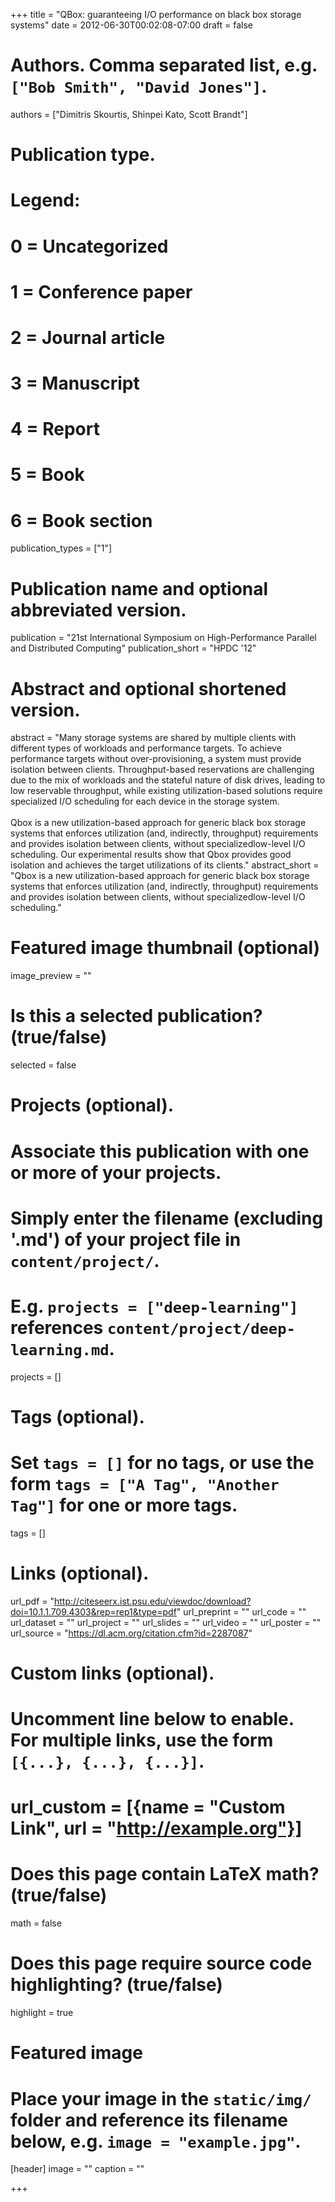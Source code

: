 +++
title = "QBox: guaranteeing I/O performance on black box storage systems"
date = 2012-06-30T00:02:08-07:00
draft = false

# Authors. Comma separated list, e.g. `["Bob Smith", "David Jones"]`.
authors = ["Dimitris Skourtis, Shinpei Kato, Scott Brandt"]

# Publication type.
# Legend:
# 0 = Uncategorized
# 1 = Conference paper
# 2 = Journal article
# 3 = Manuscript
# 4 = Report
# 5 = Book
# 6 = Book section
publication_types = ["1"]

# Publication name and optional abbreviated version.
publication = "21st International Symposium on High-Performance Parallel and Distributed Computing"
publication_short = "HPDC '12"

# Abstract and optional shortened version.
abstract = "Many storage systems are shared by multiple clients with different types of workloads and performance targets. To achieve performance targets without over-provisioning, a system must provide isolation between clients. Throughput-based reservations are challenging due to the mix of workloads and the stateful nature of disk drives, leading to low reservable throughput, while existing utilization-based solutions require specialized I/O scheduling for each device in the storage system. <br/> <br/> Qbox is a new utilization-based approach for generic black box storage systems that enforces utilization (and, indirectly, throughput) requirements and provides isolation between clients, without specializedlow-level I/O scheduling. Our experimental results show that Qbox provides good isolation and achieves the target utilizations of its clients."
abstract_short = "Qbox is a new utilization-based approach for generic black box storage systems that enforces utilization (and, indirectly, throughput) requirements and provides isolation between clients, without specializedlow-level I/O scheduling."

# Featured image thumbnail (optional)
image_preview = ""

# Is this a selected publication? (true/false)
selected = false

# Projects (optional).
#   Associate this publication with one or more of your projects.
#   Simply enter the filename (excluding '.md') of your project file in `content/project/`.
#   E.g. `projects = ["deep-learning"]` references `content/project/deep-learning.md`.
projects = []

# Tags (optional).
#   Set `tags = []` for no tags, or use the form `tags = ["A Tag", "Another Tag"]` for one or more tags.
tags = []

# Links (optional).
url_pdf = "http://citeseerx.ist.psu.edu/viewdoc/download?doi=10.1.1.709.4303&rep=rep1&type=pdf"
url_preprint = ""
url_code = ""
url_dataset = ""
url_project = ""
url_slides = ""
url_video = ""
url_poster = ""
url_source = "https://dl.acm.org/citation.cfm?id=2287087"

# Custom links (optional).
#   Uncomment line below to enable. For multiple links, use the form `[{...}, {...}, {...}]`.
# url_custom = [{name = "Custom Link", url = "http://example.org"}]

# Does this page contain LaTeX math? (true/false)
math = false

# Does this page require source code highlighting? (true/false)
highlight = true

# Featured image
# Place your image in the `static/img/` folder and reference its filename below, e.g. `image = "example.jpg"`.
[header]
image = ""
caption = ""

+++
